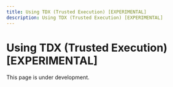 ```yaml
---
title: Using TDX (Trusted Execution) [EXPERIMENTAL]
description: Using TDX (Trusted Execution) [EXPERIMENTAL]
---
```


# Using TDX (Trusted Execution) [EXPERIMENTAL]

This page is under development.

<!-- TODO: Add the TDX guide -->
